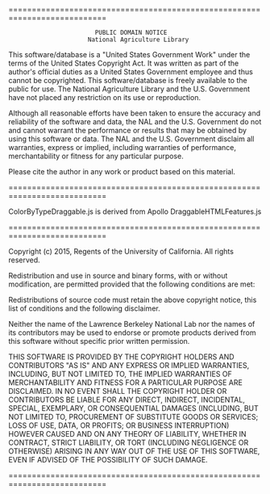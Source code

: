 ===========================================================================

                            PUBLIC DOMAIN NOTICE
                          National Agriculture Library

  This software/database is a "United States Government Work" under the
  terms of the United States Copyright Act.  It was written as part of
  the author\'s official duties as a United States Government employee and
  thus cannot be copyrighted.  This software/database is freely available
  to the public for use. The National Agriculture Library and the U.S.
  Government have not placed any restriction on its use or reproduction.

  Although all reasonable efforts have been taken to ensure the accuracy
  and reliability of the software and data, the NAL and the U.S.
  Government do not and cannot warrant the performance or results that
  may be obtained by using this software or data. The NAL and the U.S.
  Government disclaim all warranties, express or implied, including
  warranties of performance, merchantability or fitness for any particular
  purpose.

  Please cite the author in any work or product based on this material.

===========================================================================

ColorByTypeDraggable.js is derived from Apollo DraggableHTMLFeatures.js

===========================================================================

Copyright (c) 2015, Regents of the University of California. All rights reserved.

Redistribution and use in source and binary forms, with or without modification, are permitted provided that the following conditions are met:

Redistributions of source code must retain the above copyright notice, this list of conditions and the following disclaimer.

Neither the name of the Lawrence Berkeley National Lab nor the names of its contributors may be used to endorse or promote products derived from this software without specific prior written permission.

THIS SOFTWARE IS PROVIDED BY THE COPYRIGHT HOLDERS AND CONTRIBUTORS "AS IS" AND ANY EXPRESS OR IMPLIED WARRANTIES, INCLUDING, BUT NOT LIMITED TO, THE IMPLIED WARRANTIES OF MERCHANTABILITY AND FITNESS FOR A PARTICULAR PURPOSE ARE DISCLAIMED. IN NO EVENT SHALL THE COPYRIGHT HOLDER OR CONTRIBUTORS BE LIABLE FOR ANY DIRECT, INDIRECT, INCIDENTAL, SPECIAL, EXEMPLARY, OR CONSEQUENTIAL DAMAGES (INCLUDING, BUT NOT LIMITED TO, PROCUREMENT OF SUBSTITUTE GOODS OR SERVICES; LOSS OF USE, DATA, OR PROFITS; OR BUSINESS INTERRUPTION) HOWEVER CAUSED AND ON ANY THEORY OF LIABILITY, WHETHER IN CONTRACT, STRICT LIABILITY, OR TORT (INCLUDING NEGLIGENCE OR OTHERWISE) ARISING IN ANY WAY OUT OF THE USE OF THIS SOFTWARE, EVEN IF ADVISED OF THE POSSIBILITY OF SUCH DAMAGE.

===========================================================================